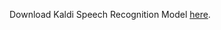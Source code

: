 Download Kaldi Speech Recognition Model [here](https://github.com/daanzu/kaldi-active-grammar/blob/master/docs/models.md).
